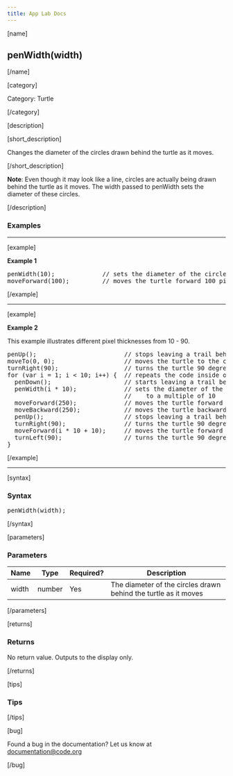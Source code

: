 ```yaml
---
title: App Lab Docs
---
```


[name]

## penWidth(width)

[/name]


[category]

Category: Turtle

[/category]

[description]

[short_description]

Changes the diameter of the circles drawn behind the turtle as it moves.

[/short_description]

**Note**: Even though it may look like a line, circles are actually being drawn behind the turtle as it moves. The width passed to penWidth sets the diameter of these circles.

[/description]

### Examples
____________________________________________________

[example]

**Example 1**

<pre>
penWidth(10);             // sets the diameter of the circles drawn behind the turtle to 10 pixels
moveForward(100);         // moves the turtle forward 100 pixels
</pre>

[/example]

____________________________________________________

[example]

**Example 2**

This example illustrates different pixel thicknesses from 10 - 90.

<pre>
penUp();                        // stops leaving a trail behind the turtle as it moves
moveTo(0, 0);                   // moves the turtle to the coordinate (0,0)
turnRight(90);                  // turns the turtle 90 degrees to the right
for (var i = 1; i < 10; i++) {  // repeats the code inside of this block 9 times
  penDown();                    // starts leaving a trail behind the turtle as it moves
  penWidth(i * 10);             // sets the diameter of the circles drawn behind the turtle
                                //    to a multiple of 10
  moveForward(250);             // moves the turtle forward 250 pixels
  moveBackward(250);            // moves the turtle backward 250 pixels
  penUp();                      // stops leaving a trail behind the turtle as it moves
  turnRight(90);                // turns the turtle 90 degrees to the left
  moveForward(i * 10 + 10);     // moves the turtle forward a multiple of 10 plus 10 pixels for padding
  turnLeft(90);                 // turns the turtle 90 degrees to the left
}
</pre>


[/example]

____________________________________________________

[syntax]

### Syntax
<pre>
penWidth(width);
</pre>

[/syntax]

[parameters]

### Parameters

| Name  | Type | Required? | Description |
|-----------------|------|-----------|-------------|
| width | number | Yes | The diameter of the circles drawn behind the turtle as it moves  |

[/parameters]

[returns]

### Returns
No return value. Outputs to the display only.

[/returns]

[tips]

### Tips


[/tips]

[bug]

Found a bug in the documentation? Let us know at documentation@code.org

[/bug]
